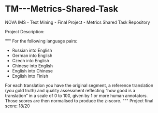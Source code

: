 # TM---Metrics-Shared-Task

NOVA IMS - Text Mining - Final Project - Metrics Shared Task Repository

Project Description:

"""
For the following language pairs:
- Russian into English
- German into English
- Czech into English
- Chinese into English
- English into Chinese
- English into Finish

For each translation you have the original segment, a reference translation (you gold truth) and
quality assessment reflecting “how good is a translation” in a scale of 0 to 100, given by 1 or
more human annotators. Those scores are then normalised to produce the z-score.
"""
Project final score: 18/20
